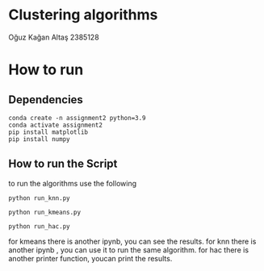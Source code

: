 # Clustering algorithms 

Oğuz Kağan Altaş 2385128

# How to run

## Dependencies

    conda create -n assignment2 python=3.9
    conda activate assignment2
    pip install matplotlib
    pip install numpy
	
## How to run the Script

to run the algorithms use the following

`python run_knn.py`

`python run_kmeans.py`

`python run_hac.py`

for kmeans there is another ipynb, you can see the results.
for knn there is another ipynb , you can use it to run the same algorithm.
for hac there is another printer function, youcan print the results.